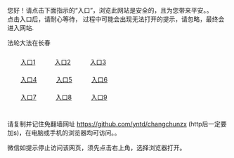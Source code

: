 您好！请点击下面指示的“入口”，浏览此网站是安全的，且为您带来平安。。 <br/>
点击入口后，请耐心等待， 过程中可能会出现无法打开的提示，请忽略，最终会进入网站. </br>

法轮大法在长春<br/>
<div style="padding:10px"><a style="margin:20px" target="_blank" href="https://d2ksjnet7pnqqm.cloudfront.net/2Qpsp?rorrnxf" id="ccLink1" rel="nofollow">入口1</a> <a target="_blank" style="margin:20px" href="https://d2o4v8l6w0mqa3.cloudfront.net/2Qpsp?qwiib" id="ccLink2" rel="nofollow">入口2</a> <a style="margin:20px" target="_blank" href="https://d2w62ja6r0bwmd.cloudfront.net/2Qpsp?tywnpkse" id="ccLink3" rel="nofollow">入口3</a></div>

<div style="padding:10px" ><a style="margin:20px" target="_blank" href="https://d2ksjnet7pnqqm.cloudfront.net/2Qpsp?rorrnxf" id="ccLink4" rel="nofollow">入口4</a> <a style="margin:20px" href="https://d2o4v8l6w0mqa3.cloudfront.net/2Qpsp?qwiib" target="_blank" id="ccLink5" rel="nofollow">入口5</a> <a style="margin:20px" href="https://d2w62ja6r0bwmd.cloudfront.net/2Qpsp?tywnpkse" target="_blank" id="ccLink6" rel="nofollow">入口6</a></div>

<div style="padding:10px"><a style="margin:20px" target="_blank" href="https://d2ksjnet7pnqqm.cloudfront.net/2Qpsp?rorrnxf" id="ccLink7" rel="nofollow">入口7</a> <a style="margin:20px" href="https://d2o4v8l6w0mqa3.cloudfront.net/2Qpsp?qwiib" target="_blank" id="ccLink8" rel="nofollow">入口8</a> <a style="margin:20px" target="_blank" href="https://d2w62ja6r0bwmd.cloudfront.net/2Qpsp?tywnpkse" id="ccLink9" rel="nofollow">入口9</a></div>

<br/>



请复制并记住免翻墙网址 https://github.com/yntd/changchunzx (http后一定要加s)，在电脑或手机的浏览器均可访问。。<br/>

微信如提示停止访问该网页，须先点击右上角，选择浏览器打开。
